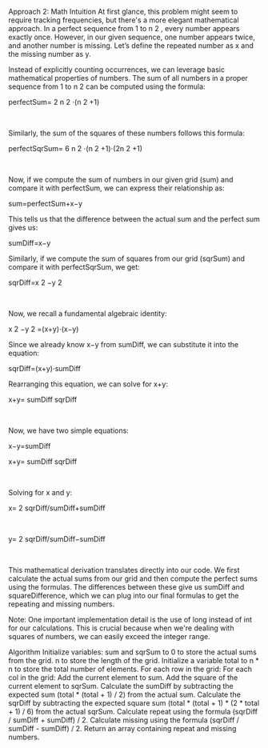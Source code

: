 Approach 2: Math
Intuition
At first glance, this problem might seem to require tracking frequencies, but there's a more elegant mathematical approach. In a perfect sequence from 1 to n 
2
 , every number appears exactly once. However, in our given sequence, one number appears twice, and another number is missing. Let’s define the repeated number as x and the missing number as y.

Instead of explicitly counting occurrences, we can leverage basic mathematical properties of numbers. The sum of all numbers in a proper sequence from 1 to n 
2
  can be computed using the formula:

perfectSum= 
2
n 
2
 ⋅(n 
2
 +1)
​
 
​
 
Similarly, the sum of the squares of these numbers follows this formula:

perfectSqrSum= 
6
n 
2
 ⋅(n 
2
 +1)⋅(2n 
2
 +1)
​
 
​
 
Now, if we compute the sum of numbers in our given grid (sum) and compare it with perfectSum, we can express their relationship as:

sum=perfectSum+x−y
​
 
This tells us that the difference between the actual sum and the perfect sum gives us:

sumDiff=x−y
​
 
Similarly, if we compute the sum of squares from our grid (sqrSum) and compare it with perfectSqrSum, we get:

sqrDiff=x 
2
 −y 
2
 
​
 
Now, we recall a fundamental algebraic identity:

x 
2
 −y 
2
 =(x+y)⋅(x−y)
​
 
Since we already know x−y from sumDiff, we can substitute it into the equation:

sqrDiff=(x+y)⋅sumDiff
​
 
Rearranging this equation, we can solve for x+y:

x+y= 
sumDiff
sqrDiff
​
 
​
 
Now, we have two simple equations:

x−y=sumDiff
​
 
x+y= 
sumDiff
sqrDiff
​
 
​
 
Solving for x and y:

x= 
2
sqrDiff/sumDiff+sumDiff
​
 
​
 
y= 
2
sqrDiff/sumDiff−sumDiff
​
 
​
 
This mathematical derivation translates directly into our code. We first calculate the actual sums from our grid and then compute the perfect sums using the formulas. The differences between these give us sumDiff and squareDifference, which we can plug into our final formulas to get the repeating and missing numbers.

Note: One important implementation detail is the use of long instead of int for our calculations. This is crucial because when we're dealing with squares of numbers, we can easily exceed the integer range.

Algorithm
Initialize variables:
sum and sqrSum to 0 to store the actual sums from the grid.
n to store the length of the grid.
Initialize a variable total to n * n to store the total number of elements.
For each row in the grid:
For each col in the grid:
Add the current element to sum.
Add the square of the current element to sqrSum.
Calculate the sumDiff by subtracting the expected sum (total * (total + 1) / 2) from the actual sum.
Calculate the sqrDiff by subtracting the expected square sum (total * (total + 1) * (2 * total + 1) / 6) from the actual sqrSum.
Calculate repeat using the formula (sqrDiff / sumDiff + sumDiff) / 2.
Calculate missing using the formula (sqrDiff / sumDiff - sumDiff) / 2.
Return an array containing repeat and missing numbers.